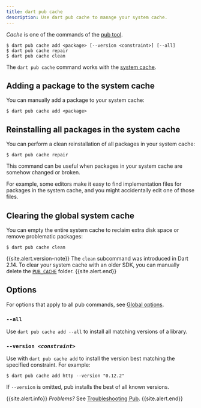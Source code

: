 ```yaml
---
title: dart pub cache
description: Use dart pub cache to manage your system cache.
---
```


_Cache_ is one of the commands of the [pub tool](/tools/pub/cmd).

```nocode
$ dart pub cache add <package> [--version <constraint>] [--all]
$ dart pub cache repair
$ dart pub cache clean
```

The `dart pub cache` command works with the
[system cache](/tools/pub/glossary#system-cache).

## Adding a package to the system cache

You can manually add a package to your system cache:

```terminal
$ dart pub cache add <package>
```

## Reinstalling all packages in the system cache

You can perform a clean reinstallation of all packages in your system cache:

```terminal
$ dart pub cache repair
```

This command can be useful when packages in your system cache
are somehow changed or broken.

For example, some editors make it easy to find implementation files
for packages in the system cache,
and you might accidentally edit one of those files.

## Clearing the global system cache

You can empty the entire system cache
to reclaim extra disk space or remove problematic packages:

```terminal
$ dart pub cache clean
```

{{site.alert.version-note}}
  The `clean` subcommand was introduced in Dart 2.14.
  To clear your system cache with an older SDK,
  you can manually delete the [`PUB_CACHE`][] folder.
{{site.alert.end}}

[`PUB_CACHE`]: /tools/pub/environment-variables

## Options

For options that apply to all pub commands, see
[Global options](/tools/pub/cmd#global-options).

### `--all`

Use `dart pub cache add --all` 
to install all matching versions of a library.

### `--version `_`<constraint>`_

Use with `dart pub cache add`
to install the version best matching the specified constraint. 
For example:

```terminal
$ dart pub cache add http --version "0.12.2"
```

If `--version` is omitted, pub installs the best of all known versions.

{{site.alert.info}}
  *Problems?*
  See [Troubleshooting Pub](/tools/pub/troubleshoot).
{{site.alert.end}}